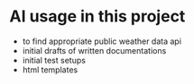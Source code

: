 # AI usage in this project

* to find appropriate public weather data api
* initial drafts of written documentations 
* initial test setups
* html templates


